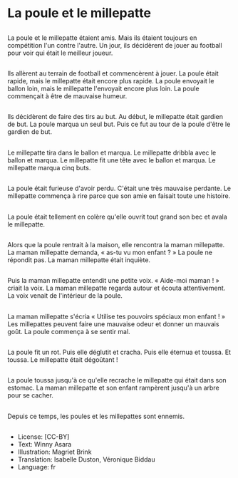 # La poule et le millepatte

##
La poule et le millepatte étaient amis. Mais ils étaient toujours en compétition l'un contre l'autre. Un jour, ils décidèrent de jouer au football pour voir qui était le meilleur joueur.

##
Ils allèrent au terrain de football et commencèrent à jouer. La poule était rapide, mais le millepatte était encore plus rapide. La poule envoyait le ballon loin, mais le millepatte l'envoyait encore plus loin. La poule commençait à être de mauvaise humeur.

##
Ils décidèrent de faire des tirs au but. Au début, le millepatte était gardien de but. La poule marqua un seul but. Puis ce fut au tour de la poule d'être le gardien de but.

##
Le millepatte tira dans le ballon et marqua. Le millepatte dribbla avec le ballon et marqua. Le millepatte fit une tête avec le ballon et marqua. Le millepatte marqua cinq buts.

##
La poule était furieuse d'avoir perdu. C'était une très mauvaise perdante. Le millepatte commença à rire parce que son amie en faisait toute une histoire.

##
La poule était tellement en colère qu'elle ouvrit tout grand son bec et avala le millepatte.

##
Alors que la poule rentrait à la maison, elle rencontra la maman millepatte. La maman millepatte demanda, « as-tu vu mon enfant ? » La poule ne répondit pas. La maman millepatte était inquiète.

##
Puis la maman millepatte entendit une petite voix. « Aide-moi maman ! » criait la voix. La maman millepatte regarda autour et écouta attentivement. La voix venait de l'intérieur de la poule.

##
La maman millepatte s'écria « Utilise tes pouvoirs spéciaux mon enfant ! » Les millepattes peuvent faire une mauvaise odeur et donner un mauvais goût. La poule commença à se sentir mal.

##
La poule fit un rot. Puis elle déglutit et cracha. Puis elle éternua et toussa. Et toussa. Le millepatte était dégoûtant !

##
La poule toussa jusqu'à ce qu'elle recrache le millepatte qui était dans son estomac. La maman millepatte et son enfant rampèrent jusqu'à un arbre pour se cacher.

##
Depuis ce temps, les poules et les millepattes sont ennemis.

##
* License: [CC-BY]
* Text: Winny Asara
* Illustration: Magriet Brink
* Translation: Isabelle Duston, Véronique Biddau
* Language: fr
